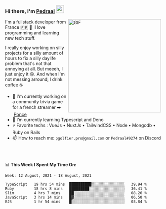 ### Hi there, I'm <a href="https://pedraal.dev" target="_blank">Pedraal</a> <img src="https://media.giphy.com/media/hvRJCLFzcasrR4ia7z/giphy.gif" width="25px">
<img align="right" alt="GIF" src="https://pedraal.dev/avatar.png" width="300" height="300" />
I'm a fullstack developer from France 🇫🇷 🥖 &nbsp;I love programming and learning new
tech stuff.

I really enjoy working on silly projects for a silly amount of hours to fix a
silly daylife problem that's not that annoying at all. But meeeh, I just enjoy
it 🙃. And when I'm not messing arround, I drink coffee ☕

- 🔭  I'm currently working on a community trivia game for a french streamer ➡️ &nbsp;<a href="https://twitch.tv/ponce" target="_blank">Ponce</a>
- 🌱 I’m currently learning Typescript and Deno
- ⚡ Favorite techs : VueJs &bull; NuxtJs &bull; TailwindCSS &bull; Node &bull; Mongodb &bull; Ruby on Rails
- 📫 How to reach me: `pgolfier.pro@gmail.com` or `Pedraal#9274` on Discord

<br>
<br>

📊 **This Week I Spent My Time On:**
<!--START_SECTION:waka-->
```text
Week: 12 August, 2021 - 18 August, 2021

TypeScript   19 hrs 54 mins  ██████████░░░░░░░░░░░░░░░   39.94 % 
Ruby         18 hrs 8 mins   █████████░░░░░░░░░░░░░░░░   36.41 % 
Slim         4 hrs 7 mins    ██░░░░░░░░░░░░░░░░░░░░░░░   08.26 % 
JavaScript   3 hrs 14 mins   █▓░░░░░░░░░░░░░░░░░░░░░░░   06.50 % 
EJS          1 hr 54 mins    █░░░░░░░░░░░░░░░░░░░░░░░░   03.84 % 
```
<!--END_SECTION:waka-->
